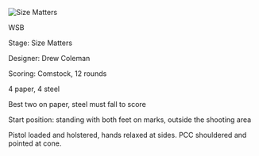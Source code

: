 ![Size Matters](https://github.com/bagellord/USPSA-Stages/blob/master/11-15%20rounds/Size%20Matters%20-%2012%20rounds%20-%20Comstock/Size%20Matters.png)

WSB

Stage: Size Matters

Designer: Drew Coleman

Scoring: Comstock, 12 rounds

4 paper, 4 steel

Best two on paper, steel must fall to score

Start position: standing with both feet on marks, outside the shooting area

Pistol loaded and holstered, hands relaxed at sides. PCC shouldered and pointed at cone.
